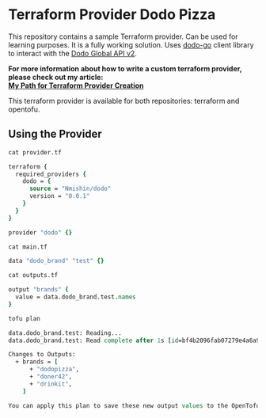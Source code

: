 Terraform Provider Dodo Pizza
=============================

This repository contains a sample Terraform provider. Can be used for learning purposes.
It is a fully working solution. Uses [dodo-go](https://github.com/Nmishin/dodo-go) client library to interact with the [Dodo Global API v2](https://globalapi.dodopizza.com/api/index.html?urls.primaryName=Dodo%20Global%20API%20v2).


__For more information about how to write a custom terraform provider, please check out my article:
<br>[My Path for Terraform Provider Creation](https://hackernoon.com/my-path-for-terraform-provider-creation)__


This terraform provider is available for both repositories: terraform and opentofu.

Using the Provider
------------------
```tcl
cat provider.tf

terraform {
  required_providers {
    dodo = {
      source = "Nmishin/dodo"
      version = "0.0.1"
    }
  }
}

provider "dodo" {}
```

```tcl
cat main.tf

data "dodo_brand" "test" {}
```

```tcl
cat outputs.tf

output "brands" {
  value = data.dodo_brand.test.names
}
```

```tcl
tofu plan

data.dodo_brand.test: Reading...
data.dodo_brand.test: Read complete after 1s [id=bf4b2096fab07279e4a6a9db5fb704b5]

Changes to Outputs:
  + brands = [
      + "dodopizza",
      + "doner42",
      + "drinkit",
    ]

You can apply this plan to save these new output values to the OpenTofu state, without changing any real infrastructure.
```
